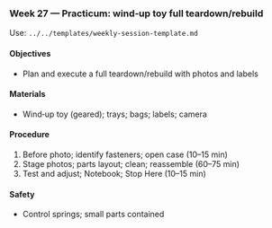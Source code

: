 ### Week 27 — Practicum: wind‑up toy full teardown/rebuild

Use: `../../templates/weekly-session-template.md`

#### Objectives
- Plan and execute a full teardown/rebuild with photos and labels

#### Materials
- Wind‑up toy (geared); trays; bags; labels; camera

#### Procedure
1) Before photo; identify fasteners; open case (10–15 min)
2) Stage photos; parts layout; clean; reassemble (60–75 min)
3) Test and adjust; Notebook; Stop Here (10–15 min)

#### Safety
- Control springs; small parts contained

